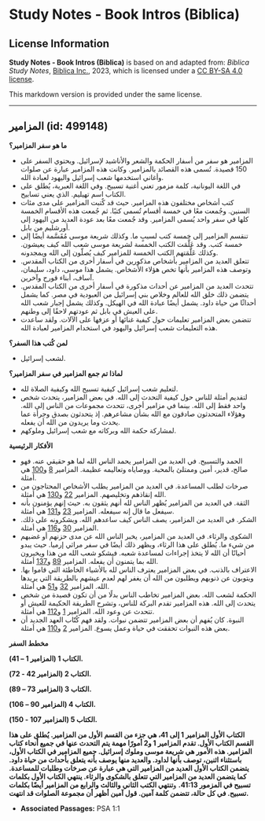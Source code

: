 # Study Notes - Book Intros (Biblica)

## License Information

**Study Notes - Book Intros (Biblica)** is based on and adapted from: _Biblica Study Notes_, [Biblica Inc.](https://www.biblica.com/), 2023, which is licensed under a [CC BY-SA 4.0 license](https://creativecommons.org/licenses/by-sa/4.0/legalcode.en).

This markdown version is provided under the same license.



--------------------------------

## المزامير (id: 499148)

**ما هو سفر المزامير؟**

* المزامير هو سفر من أسفار الحكمة والشعر والأناشيد لإسرائيل. ويحتوي السفر على 150 قصيدة. تُسمى هذه القصائد بالمزامير. وكانت هذه المزامير عبارة عن صلوات وأغاني استخدمها شعب إسرائيل واليهود لعبادة الله.
* في اللغة اليونانية، كلمة مزمور تعني أغنية تسبيح. وفي اللغة العبرية، يُطلق على الكتاب اسم تهيليم. الذي يعني تسابيح.
* كتب أشخاص مختلفون هذه المزامير. حيث قد كٌتبت المزامير على مدى مئات السنين. وجُمعت معًا في خمسة أقسام تُسمى كتبًا. ثم جُمعت هذه الأقسام الخمسة كلها في سفر واحد يُسمى المزامير. وقد جُمعت معًا بعد عودة العديد من اليهود إلى أورشليم من بابل.
* تنقسم المزامير إلى خمسة كتب لسببٍ ما. وكذلك شريعة موسى مُقَسَّمة أيضًا إلى خمسة كتب. وقد عَلَّمَت الكتب الخمسة لشريعة موسى شعب الله كيف يعيشون. وكذلك عَلَّمَتهم الكتب الخمسة للمزامير كيف يُصلّون إلى الله ويمجدونه.
* تتعلق العديد من المزامير بأشخاص مذكورين في أسفار أخرى من الكتاب المقدس. وتوصف هذه المزامير بأنها تخص هؤلاء الأشخاص. يشمل هذا موسى، داود، سليمان، آساف، أبناء قورح وآخرين.
* تتحدث العديد من المزامير عن أحداث مذكورة في أسفار أخرى من الكتاب المقدس. يتضمن ذلك خلق الله للعالم وخلاص بني إسرائيل من العبودية في مصر. كما يشمل أحداثًا من حياة داود. يشمل أيضًا عبادة الله في الهيكل. وكذلك يشمل إجبار شعب الله على العيش في بابل ثم عودتهم لاحقًا إلى وطنهم.
* تتضمن بعض المزامير تعليمات حول كيفية غنائها أو عزفها على الآلات. ولقد ساعدت هذه التعليمات شعب إسرائيل واليهود في استخدام المزامير لعبادة الله.

**لمن كُتب هذا السفر؟**

* لشعب إسرائيل.

**لماذا تم جمع المزامير في سفر المزامير؟**

* لتعليم شعب إسرائيل كيفية تسبيح الله وكيفية الصلاة لله.
* لتقديم أمثلة للناس حول كيفية التحدث إلى الله. في بعض المزامير، يتحدث شخص واحد فقط إلى الله. بينما في مزامير أخرى، تتحدث مجموعات من الناس إلى الله. وهؤلاء المتحدثون صادقون مع الله بشأن مشاعرهم. إذ يتحدثون بصدق وجرأة عما يحدث وما يريدون من الله أن يفعله.
* لمشاركة حكمة الله وبركاته مع شعب إسرائيل وملوكهم.

**الأفكار الرئيسية**

* الحمد والتسبيح. في العديد من المزامير يحمد الناس الله لما هو حقيقي عنه. فهو صالح، قدير، أمين وممتلئ بالمحبة. ووصاياه وتعاليمه عظيمة. المزامير [8](https://ref.ly/Ps8:1-Ps8:9) و[100](https://ref.ly/Ps100:1-Ps100:5) هي أمثلة.
* صرخات لطلب المساعدة. في العديد من المزامير يطلب الأشخاص المحتاجون من الله إنقاذهم وتخليصهم. المزامير [22](https://ref.ly/Ps22:1-Ps22:31) و[130](https://ref.ly/Ps130:1-Ps130:8) هي أمثلة.
* الثقة. في العديد من المزامير يُظهر الناس لله أنهم يثقون به. حيث إنهم يؤمنون بأنه سيفعل ما قال إنه سيفعله. المزامير [23](https://ref.ly/Ps23:1-Ps23:6) و[131](https://ref.ly/Ps131:1-Ps131:3) هي أمثلة.
* الشكر. في العديد من المزامير، يصف الناس كيف ساعدهم الله. ويشكرونه على ذلك. المزامير [30](https://ref.ly/Ps30:1-Ps30:12) و[116](https://ref.ly/Ps116:1-Ps116:19) هي أمثلة.
* الشكوى والرثاء. في العديد من المزامير، يخبر الناس الله عن مدى حزنهم أو غضبهم من شيء ما. يُطلق على هذا الرثاء، ويظهر ذلك أيضًا في سفر مراثي إرميا. حيث يبدو أحيانًا أن الله لا يتخذ إجراءات لمساعدة شعبه. فيشكو شعب الله من هذا ويخبرون الله بما يتمنون أن يفعله. المزامير [89](https://ref.ly/Ps89:1-Ps89:52) و[137](https://ref.ly/Ps137:1-Ps137:9) أمثلة.
* الاعتراف بالذنب. في بعض المزامير يعترف الناس لله بالأشياء الخاطئة التي قاموا بها. ويتوبون عن ذنوبهم ويطلبون من الله أن يغفر لهم لعدم عيشهم بالطريقة التي يريدها الله. المزامير [32](https://ref.ly/Ps32:1-Ps32:11) و[51](https://ref.ly/Ps51:1-Ps51:19) هي أمثلة.
* الحكمة لشعب الله. بعض المزامير تخاطب الناس بدلًا من أن تكون قصيدة من شخص يتحدث إلى الله. هذه المزامير تقدم البركة للناس، وتشرح الطريقة الحكيمة للعيش أو تتحدث عن وعود الله. المزامير [1](https://ref.ly/Ps1:1-Ps1:6) و[112](https://ref.ly/Ps112:1-Ps112:10) هي أمثلة.
* النبوة. كان يُفهم أن بعض المزامير تتضمن نبوات. ولقد فهم كُتّاب العهد الجديد أن بعض هذه النبوات تحققت في حياة وعمل يسوع. المزامير [2](https://ref.ly/Ps2:1-Ps2:12) و[110](https://ref.ly/Ps110:1-Ps110:7) هي أمثلة.

**مخطط السفر**

**الكتاب 1 (المزامير 1 – 41\).**

**الكتاب 2 (المزامير 42 \- 72\).**

**الكتاب 3 (المزامير 73 – 89\).**

**الكتاب 4 (المزامير 90 – 106\).**

**الكتاب 5 (المزامير 107 \- 150\).**

**الكتاب الأول المزامير 1 إلى 41، هي جزء من القسم الأول من المزامير. يُطلق على هذا القسم الكتاب الأول. تقدم المزامير 1 و2 أمورًا مهمة يتم التحدث عنها في جميع أنحاء كتاب المزامير. هذه الأمور هي شريعة موسى وملوك إسرائيل. جميع المزامير في الكتاب الأول، باستثناء اثنين، توصف بأنها لداود. والعديد منها يوصف بأنه يتعلق بأحداث من حياة داود. يتضمن الكتاب الأول العديد من المزامير التي هي عبارة عن صرخات وطلبات للمساعدة. كما يتضمن العديد من المزامير التي تتعلق بالشكوى والرثاء. ينتهي الكتاب الأول بكلمات تسبيح في المزمور 41:13\.** و**تنتهي الكتب الثاني والثالث والرابع من المزامير أيضًا بكلمات تسبيح. في كل حالة، تتضمن كلمة آمين. قول آمين أظهر أن مجموعة الصلوات قد انتهت.**

* **Associated Passages:** PSA 1:1

